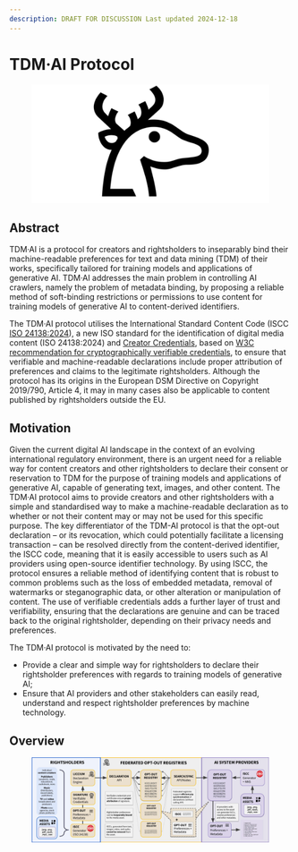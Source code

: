 ```yaml
---
description: DRAFT FOR DISCUSSION Last updated 2024-12-18
---
```


# TDM·AI Protocol

<figure><img src=".gitbook/assets/TDM-AI-LINEAR_B_IDEOGRAM_B104_DEER-1280-640.png" alt=""><figcaption></figcaption></figure>

## Abstract&#x20;

TDM·AI is a protocol for creators and rightsholders to inseparably bind their machine-readable preferences for text and data mining (TDM) of their works, specifically tailored for training models and applications of generative AI. TDM·AI addresses the main problem in controlling AI crawlers, namely the problem of metadata binding, by proposing a reliable method of soft-binding restrictions or permissions to use content for training models of generative AI to content-derived identifiers.&#x20;

The TDM·AI protocol utilises the International Standard Content Code (ISCC [ISO 24138:2024](https://www.iso.org/standard/77899.html)), a new ISO standard for the identification of digital media content (ISO 24138:2024) and [Creator Credentials](https://docs.creatorcredentials.com/), based on [W3C recommendation for cryptographically verifiable credentials](https://www.w3.org/TR/vc-data-model-2.0/), to ensure that verifiable and machine-readable declarations include proper attribution of preferences and claims to the legitimate rightsholders. Although the protocol has its origins in the European DSM Directive on Copyright 2019/790, Article 4, it may in many cases also be applicable to content published by rightsholders outside the EU.

## Motivation

Given the current digital AI landscape in the context of an evolving international regulatory environment, there is an urgent need for a reliable way for content creators and other rightsholders to declare their consent or reservation to TDM for the purpose of training models and applications of generative AI, capable of generating text, images, and other content. The TDM·AI protocol aims to provide creators and other rightsholders with a simple and standardised way to make a machine-readable declaration as to whether or not their content may or may not be used for this specific purpose. The key differentiator of the TDM-AI protocol is that the opt-out declaration – or its revocation, which could potentially facilitate a licensing transaction – can be resolved directly from the content-derived identifier, the ISCC code, meaning that it is easily accessible to users such as AI providers using open-source identifier technology. By using ISCC, the protocol ensures a reliable method of identifying content that is robust to common problems such as the loss of embedded metadata, removal of watermarks or steganographic data, or other alteration or manipulation of content. The use of verifiable credentials adds a further layer of trust and verifiability, ensuring that the declarations are genuine and can be traced back to the original rightsholder, depending on their privacy needs and preferences.

The TDM·AI protocol is motivated by the need to:

* Provide a clear and simple way for rightsholders to declare their rightsholder preferences with regards to training models of generative AI;
* Ensure that AI providers and other stakeholders can easily read, understand and respect rightsholder preferences by machine technology.

## Overview

<figure><img src=".gitbook/assets/Liccium-Overview-AI.jpg" alt=""><figcaption></figcaption></figure>

